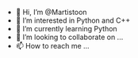 - 👋 Hi, I’m @Martistoon
- 👀 I’m interested in Python and C++
- 🌱 I’m currently learning Python
- 💞️ I’m looking to collaborate on ...
- 📫 How to reach me ...

<!---
Martistoon/Martistoon is a ✨ special ✨ repository because its `README.md` (this file) appears on your GitHub profile.
You can click the Preview link to take a look at your changes.
--->

